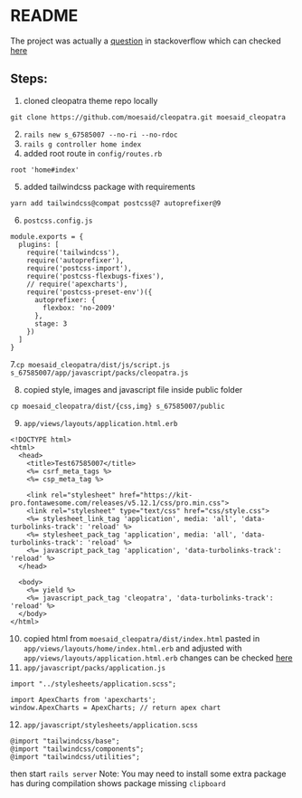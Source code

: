 # README
The project was actually a [question](https://stackoverflow.com/questions/67585007/how-do-i-install-a-template-css-js-with-webpackers-in-rails-6/67715676#67715676) in stackoverflow which can checked [here](https://stackoverflow.com/a/67715676/14475852
)

## Steps:
1. cloned cleopatra theme repo locally
```
git clone https://github.com/moesaid/cleopatra.git moesaid_cleopatra
```
2. `rails new s_67585007 --no-ri --no-rdoc`
3. `rails g controller home index`
4. added root route in `config/routes.rb`
```
root 'home#index'
```
5. added tailwindcss package with requirements
```
yarn add tailwindcss@compat postcss@7 autoprefixer@9
```
6. `postcss.config.js`
```
module.exports = {
  plugins: [
    require('tailwindcss'),
    require('autoprefixer'),
    require('postcss-import'),
    require('postcss-flexbugs-fixes'),
    // require('apexcharts'),
    require('postcss-preset-env')({
      autoprefixer: {
        flexbox: 'no-2009'
      },
      stage: 3
    })
  ]
}
```
7.`cp moesaid_cleopatra/dist/js/script.js s_67585007/app/javascript/packs/cleopatra.js`

8. copied style, images and javascript file inside public folder
```
cp moesaid_cleopatra/dist/{css,img} s_67585007/public
```
9. `app/views/layouts/application.html.erb`
```
<!DOCTYPE html>
<html>
  <head>
    <title>Test67585007</title>
    <%= csrf_meta_tags %>
    <%= csp_meta_tag %>

    <link rel="stylesheet" href="https://kit-pro.fontawesome.com/releases/v5.12.1/css/pro.min.css">
    <link rel="stylesheet" type="text/css" href="css/style.css">  
    <%= stylesheet_link_tag 'application', media: 'all', 'data-turbolinks-track': 'reload' %>
    <%= stylesheet_pack_tag 'application', media: 'all', 'data-turbolinks-track': 'reload' %>
    <%= javascript_pack_tag 'application', 'data-turbolinks-track': 'reload' %>
  </head>

  <body>
    <%= yield %>
    <%= javascript_pack_tag 'cleopatra', 'data-turbolinks-track': 'reload' %>
  </body>
</html>
```
10. copied html from `moesaid_cleopatra/dist/index.html` pasted in `app/views/layouts/home/index.html.erb` and adjusted with `app/views/layouts/application.html.erb` changes can be checked [here](https://github.com/ChandanChainani/cleopatra_rails/blob/main/app/views/home/index.html.erb)
11. `app/javascript/packs/application.js`
```
import "../stylesheets/application.scss";

import ApexCharts from 'apexcharts';
window.ApexCharts = ApexCharts; // return apex chart 
```
12. `app/javascript/stylesheets/application.scss`
```
@import "tailwindcss/base";
@import "tailwindcss/components";
@import "tailwindcss/utilities";
```
then start `rails server`
Note: You may need to install some extra package has during compilation shows package missing `clipboard`

